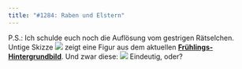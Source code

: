 ```yaml
---
title: "#1284: Raben und Elstern"
---
```


P.S.: 
Ich schulde euch noch die Auflösung vom gestrigen Rätselchen. Untige Skizze
<img src="http://www.fonflatter.de/bilder/skizze.jpg">
zeigt eine Figur aus dem aktuellen <a href="http://www.fonflatter.de/hintergrundbilder"><strong>Frühlings-Hintergrundbild</strong></a>. Und zwar diese:
<img src="http://www.fonflatter.de/bilder/skizze_aufloesung.jpg">
Eindeutig, oder?

